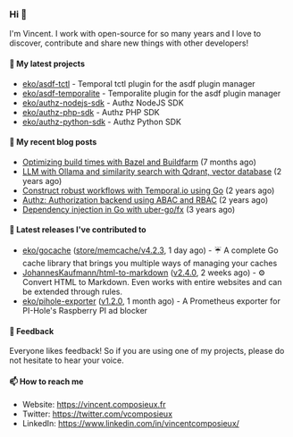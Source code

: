 ### Hi 👋

I'm Vincent. I work with open-source for so many years and I love to discover, contribute and share new things with other developers!

#### 🌱  My latest projects


- [eko/asdf-tctl](https://github.com/eko/asdf-tctl) - Temporal tctl plugin for the asdf plugin manager
- [eko/asdf-temporalite](https://github.com/eko/asdf-temporalite) - Temporalite plugin for the asdf plugin manager
- [eko/authz-nodejs-sdk](https://github.com/eko/authz-nodejs-sdk) - Authz NodeJS SDK
- [eko/authz-php-sdk](https://github.com/eko/authz-php-sdk) - Authz PHP SDK
- [eko/authz-python-sdk](https://github.com/eko/authz-python-sdk) - Authz Python SDK

#### 📜  My recent blog posts


- [Optimizing build times with Bazel and Buildfarm](https://vincent.composieux.fr/article/optimize-build-times-with-bazel-and-buildfarm) (7 months ago)
- [LLM with Ollama and similarity search with Qdrant, vector database](https://vincent.composieux.fr/article/llm-with-ollama-and-similarity-search-with-qdrant-vector-database) (2 years ago)
- [Construct robust workflows with Temporal.io using Go](https://vincent.composieux.fr/article/construct-robust-workflows-with-temporal-using-go) (2 years ago)
- [Authz: Authorization backend using ABAC and RBAC](https://vincent.composieux.fr/article/authz-authorisation-backend-using-rbac-and-abac) (2 years ago)
- [Dependency injection in Go with uber-go/fx](https://vincent.composieux.fr/article/dependency-injection-in-go-with-uber-go-fx) (3 years ago)

#### 🔭  Latest releases I've contributed to


- [eko/gocache](https://github.com/eko/gocache) ([store/memcache/v4.2.3](https://github.com/eko/gocache/releases/tag/store/memcache/v4.2.3), 1 day ago) - ☔️ A complete Go cache library that brings you multiple ways of managing your caches
- [JohannesKaufmann/html-to-markdown](https://github.com/JohannesKaufmann/html-to-markdown) ([v2.4.0](https://github.com/JohannesKaufmann/html-to-markdown/releases/tag/v2.4.0), 2 weeks ago) - ⚙️ Convert HTML to Markdown. Even works with entire websites and can be extended through rules.
- [eko/pihole-exporter](https://github.com/eko/pihole-exporter) ([v1.2.0](https://github.com/eko/pihole-exporter/releases/tag/v1.2.0), 1 month ago) - A Prometheus exporter for PI-Hole&#39;s Raspberry PI ad blocker

#### 💬  Feedback

Everyone likes feedback! So if you are using one of my projects, please do not hesitate to hear your voice.

#### 📫  How to reach me

- Website: https://vincent.composieux.fr
- Twitter: https://twitter.com/vcomposieux
- LinkedIn: https://www.linkedin.com/in/vincentcomposieux/
